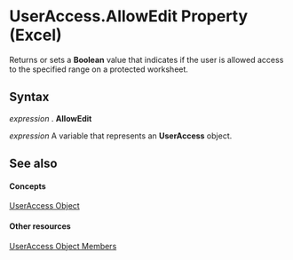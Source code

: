 
# UserAccess.AllowEdit Property (Excel)

Returns or sets a  **Boolean** value that indicates if the user is allowed access to the specified range on a protected worksheet.


## Syntax

 _expression_ . **AllowEdit**

 _expression_ A variable that represents an **UserAccess** object.


## See also


#### Concepts


[UserAccess Object](44df1865-a5f9-e1b7-b724-41d375e9ea44.md)
#### Other resources


[UserAccess Object Members](ec6aac85-4cf3-e387-f7a5-32c51fae4553.md)
